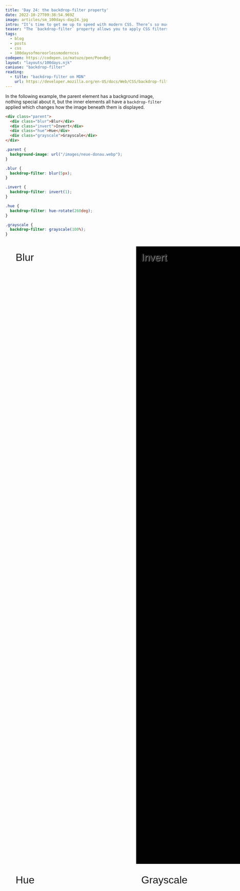 ```yaml
---
title: 'Day 24: the backdrop-filter property'
date: 2022-10-27T09:38:54.969Z
image: articles/sm_100days-day24.jpg
intro: "It’s time to get me up to speed with modern CSS. There’s so much new in CSS that I know too little about. To change that I’ve started [#100DaysOfMoreOrLessModernCSS](/blog/2022/100-days-of-more-or-less-modern-css/). Why more or less modern CSS? Because some topics will be about cutting-edge features, while other stuff has been around for quite a while already, but I just have little to no experience with it."
teaser: "The `backdrop-filter` property allows you to apply CSS filters to the area behind an element. This could be the background of an element or the backdrop of a dialog."
tags:
  - blog
  - posts
  - css
  - 100daysofmoreorlessmoderncss
codepen: https://codepen.io/matuzo/pen/PoevBej
layout: "layouts/100days.njk"
caniuse: "backdrop-filter"
reading:
  - title: "backdrop-filter on MDN"
    url: https://developer.mozilla.org/en-US/docs/Web/CSS/backdrop-filter
---
```

In the following example, the parent element has a background image, nothing special about it, but the inner elements all have a `backdrop-filter` applied which changes how the image beneath them is displayed.

```html
<div class="parent">
  <div class="blur">Blur</div>
  <div class="invert">Invert</div>
  <div class="hue">Hue</div>
  <div class="grayscale">Grayscale</div>
</div>
```

```css
.parent {
  background-image: url("/images/neue-donau.webp");
}

.blur {
  backdrop-filter: blur(5px);
}

.invert {
  backdrop-filter: invert(1);
}

.hue {
  backdrop-filter: hue-rotate(260deg);
}

.grayscale {
  backdrop-filter: grayscale(100%);
}
```

<style>
.parent {
  background-image: url("/images/neue-donau.webp");
}

.blur {
  backdrop-filter: blur(5px);
}

.invert {
  backdrop-filter: invert(1);
}

.hue {
  backdrop-filter: hue-rotate(260deg);
}

.grayscale {
  backdrop-filter: grayscale(100%);
}

.parent {
  max-width: 50rem;
  aspect-ratio: 500 / 330;
  height: 100%;
  background-size: cover;
  display: grid;
  grid-template-columns: 1fr 1fr;
  grid-template-rows: 1fr 1fr;
  gap: 1rem;
  padding: 1rem;
  box-sizing: border-box;
  font-family: sans-serif;
}

.parent:is(:hover, :focus) > * {
  opacity: 0;
}

.inner {
  padding: 1rem;
  font-size: 2rem;
  text-shadow: 1px 1px 3px #fff;
  transition: opacity 0.3s;
}
</style>

<div class="parent" tabindex="0">
  <div class="inner blur">Blur</div>
  <div class="inner invert">Invert</div>
  <div class="inner hue">Hue</div>
  <div class="inner grayscale">Grayscale</div>
</div>

Notice how the filters don’t affect the text? Yeah, that’s the difference between `backdrop-filter` and `filter`. They both take the same values, but backdrop-filters only apply to the backdrop/background. In order for this to work the background of the element with the backdrop filter must either be fully or partially transparent.

You can also apply the filter to the backdrop of a dialog.

```css
dialog::backdrop {
  backdrop-filter: blur(5px);
}
```

<style>
  dialog::backdrop {
    backdrop-filter: blur(5px);
  }
</style>

<dialog class="dialog">
  yo!
  
  <button class="closeButton">close</button>
</dialog>

<button class="showModalButton">show modal</button>

<script>
const showModalButton = document.querySelector('.showModalButton')
const closeButton = document.querySelector('.closeButton')
const dialog = document.querySelector('.dialog')

showModalButton.addEventListener('click', e => {
  dialog.showModal()
})

closeButton.addEventListener('click', e => {
  dialog.close()
})

</script>


PS: Thanks Kilian for the pointer!